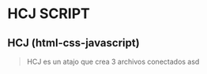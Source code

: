 # HCJ SCRIPT

## HCJ (html-css-javascript)

> HCJ es un atajo que crea 3 archivos conectados
> asd 
